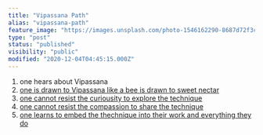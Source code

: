 ```yaml
---
title: "Vipassana Path"
alias: "vipassana-path"
feature_image: "https://images.unsplash.com/photo-1546162290-8687d72f3cfd?crop=entropy&cs=tinysrgb&fit=max&fm=jpg&ixid=MXwxMTc3M3wwfDF8c2VhcmNofDJ8fHxlbnwwfHx8&ixlib=rb-1.2.1&q=80&w=2000"
type: "post"
status: "published"
visibility: "public"
modified: "2020-12-04T04:45:15.000Z"
---
```


<ol><li>one hears about Vipassana</li><li><a href="__GHOST_URL__/posts/vipassana-0">one is drawn to Vipassana like a bee is drawn to sweet nectar</a></li><li><a href="__GHOST_URL__/posts/vipassana-1">one cannot resist the curiousity to explore the technique</a></li><li><a href="__GHOST_URL__/posts/vipassana-2">one cannot resist the compassion to share the technique</a></li><li><a href="__GHOST_URL__/posts/vipassana-2-1/">one learns to embed the thechnique into their work and everything they do</a></li></ol>
